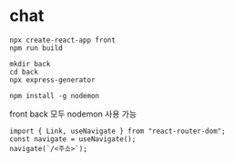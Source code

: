 # chat

```
npx create-react-app front
npm run build
```

```
mkdir back
cd back
npx express-generator
```

```
npm install -g nodemon
```
front back 모두 nodemon 사용 가능

```
import { Link, useNavigate } from "react-router-dom";
const navigate = useNavigate();
navigate(`/<주소>`);
```

